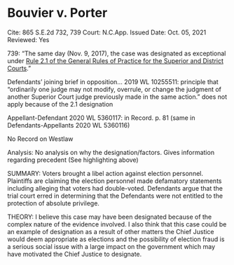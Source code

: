 # Bouvier v. Porter

Cite: 865 S.E.2d 732, 739
Court: N.C.App.
Issued Date: Oct. 05, 2021
Reviewed: Yes

739: “The same day (Nov. 9, 2017), the case was designated as exceptional under [Rule 2.1 of the General Rules of Practice for the Superior and District Courts](https://1.next.westlaw.com/Link/Document/FullText?findType=L&pubNum=1008947&cite=NCRSUPDR2.1&originatingDoc=I0017168025ee11ec91fff72264cfd314&refType=LQ&originationContext=document&transitionType=DocumentItem&ppcid=b84aa765cfb34d3f8a2b4798faee316b&contextData=(sc.Search)).”

Defendants’ joining brief in opposition… 2019 WL 10255511: principle that “ordinarily one judge may not modify, overrule, or change the judgment of another Superior Court judge previously made in the same action.” does not apply because of the 2.1 designation

Appellant-Defendant 2020 WL 5360117: in Record. p. 81 (same in Defendants-Appellants 2020 WL 5360116)

No Record on Westlaw

Analysis: No analysis on why the designation/factors. Gives information regarding precedent (See highlighting above)

SUMMARY: Voters brought a libel action against election personnel. Plaintiffs are claiming the election personnel made defamatory statements including alleging that voters had double-voted. Defendants argue that the trial court erred in determining that the Defendants were not entitled to the protection of absolute privilege. 

THEORY: I believe this case may have been designated because of the complex nature of the evidence involved. I also think that this case could be an example of designation as a result of other matters the Chief Justice would deem appropriate as elections and the possibility of election fraud is a serious social issue with a large impact on the government which may have motivated the Chief Justice to designate.